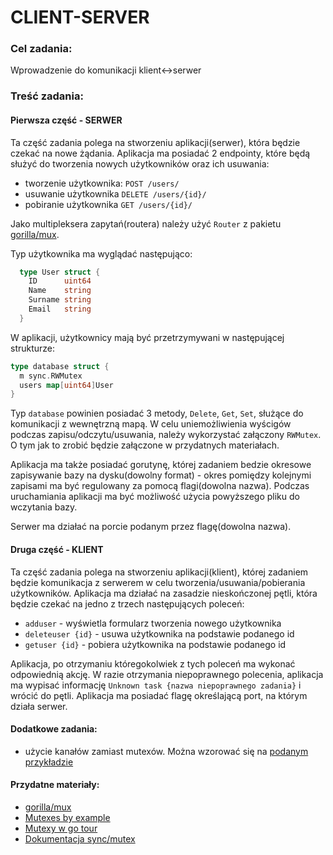 # CLIENT-SERVER
 
### Cel zadania: 
  Wprowadzenie do komunikacji klient<->serwer 

### Treść zadania:
#### Pierwsza część - SERWER
Ta część zadania polega na stworzeniu aplikacji(serwer), która będzie czekać na nowe żądania.
Aplikacja ma posiadać 2 endpointy, które będą służyć do tworzenia nowych użytkowników oraz ich usuwania:
 - tworzenie użytkownika: `POST /users/`
 - usuwanie użytkownika `DELETE /users/{id}/`
 - pobiranie użytkownika `GET /users/{id}/`

Jako multipleksera zapytań(routera) należy użyć `Router` z pakietu [gorilla/mux](https://godoc.org/github.com/gorilla/mux).

Typ użytkownika ma wyglądać następująco:
```go
  type User struct {
    ID      uint64
    Name    string
    Surname string
    Email   string
  }
```

W aplikacji, użytkownicy mają być przetrzymywani w
następującej strukturze:
```go
type database struct {
  m sync.RWMutex
  users map[uint64]User
}
```

Typ `database` powinien posiadać 3 metody, `Delete`, `Get`, `Set`, służące do komunikacji z wewnętrzną mapą.
W celu uniemożliwienia wyścigów podczas zapisu/odczytu/usuwania, należy wykorzystać załączony `RWMutex`. O tym jak to zrobić będzie załączone w przydatnych materiałach.

Aplikacja ma także posiadać gorutynę, której zadaniem bedzie okresowe zapisywanie bazy na dysku(dowolny format) - okres pomiędzy kolejnymi zapisami ma być regulowany za pomocą flagi(dowolna nazwa).
Podczas uruchamiania aplikacji ma być możliwość użycia powyższego pliku do wczytania bazy.

Serwer ma działać na porcie podanym przez flagę(dowolna nazwa).

#### Druga część - KLIENT
Ta część zadania polega na stworzeniu aplikacji(klient), której zadaniem będzie komunikacja z serwerem w celu tworzenia/usuwania/pobierania użytkowników.
Aplikacja ma działać na zasadzie nieskończonej pętli, która będzie czekać na jedno z trzech następujących poleceń:
  - `adduser` - wyświetla formularz tworzenia nowego użytkownika
  - `deleteuser {id}` - usuwa użytkownika na podstawie podanego id
  - `getuser {id}` - pobiera użytkownika na podstawie podanego id

Aplikacja, po otrzymaniu któregokolwiek z tych poleceń ma wykonać odpowiednią akcję. W razie otrzymania niepoprawnego polecenia, aplikacja ma wypisać informację `Unknown task {nazwa niepoprawnego zadania}` i wrócić do pętli.
Aplikacja ma posiadać flagę określającą port, na którym działa serwer.

#### Dodatkowe zadania:
  - użycie kanałów zamiast mutexów. Można wzorować się na [podanym przykładzie](https://medium.com/stupid-gopher-tricks/more-powerful-synchronization-in-go-using-channels-f4a1c3242ed0) 

#### Przydatne materiały:
  - [gorilla/mux](https://godoc.org/github.com/gorilla/mux)
  - [Mutexes by example](https://gobyexample.com/mutexes)
  - [Mutexy w go tour](https://tour.golang.org/concurrency/9)
  - [Dokumentacja sync/mutex](https://golang.org/pkg/sync/#RWMutex)
